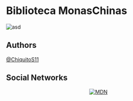 # Biblioteca MonasChinas

![asd](https://lamonachina.com.mx/wp-content/uploads/2023/10/8427c06f48c360b60d8d0d6a43fc9f1cf2c67b10r1-500-281_hq.gif)


## Authors
[@ChiquitoS11](https://github.com/ChiquitoS11)

## Social Networks
<p style="text-align:center">
  <a href="https://www.instagram.com/joshuahasproblems/">
    <img src="https://img.shields.io/badge/Instagram-E4405F?style=for-the-badge&logo=instagram&logoColor=white" alt="MDN"/>
  </a>
</p>

